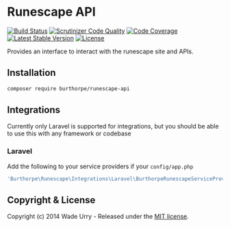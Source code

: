 # Runescape API

[![Build Status](https://travis-ci.org/Burthorpe/runescape-api.svg?branch=master)](https://travis-ci.org/Burthorpe/runescape-api) [![Scrutinizer Code Quality](https://scrutinizer-ci.com/g/Burthorpe/runescape-api/badges/quality-score.png?b=master)](https://scrutinizer-ci.com/g/Burthorpe/runescape-api/?branch=master) [![Code Coverage](https://scrutinizer-ci.com/g/Burthorpe/runescape-api/badges/coverage.png?b=master)](https://scrutinizer-ci.com/g/Burthorpe/runescape-api/?branch=master) [![Latest Stable Version](https://poser.pugx.org/burthorpe/runescape-api/v/stable.svg)](https://packagist.org/packages/burthorpe/runescape-api) [![License](https://poser.pugx.org/burthorpe/runescape-api/license.svg)](https://packagist.org/packages/burthorpe/runescape-api)

Provides an interface to interact with the runescape site and APIs.

## Installation

```sh
composer require burthorpe/runescape-api
```

## Integrations

Currently only Laravel is supported for integrations, but you should be able to use this with any framework or codebase
 
### Laravel
 
 Add the following to your service providers if your `config/app.php`

```php
'Burthorpe\Runescape\Integrations\Laravel\BurthorpeRunescapeServiceProvider',
```

## Copyright & License

Copyright (c) 2014 Wade Urry - Released under the [MIT license](LICENSE).
